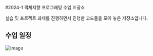 #2024-1 객체지향 프로그래밍 수업 저장소

실습 및 프로젝트 과제를 진행하면서 진행한 코드들을 모아 놓은 저장소입니다.

## 수업 일정
![image](https://github.com/bsh0315/Cpp_2024_1/assets/96672629/94bcf7af-8f04-45c7-aebb-c9509118aa92)
